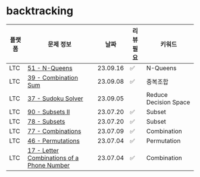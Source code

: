 # backtracking
| 플랫폼  | 문제 정보                                                                                                              | 날짜       | 리뷰 필요 | 키워드         |
|------|--------------------------------------------------------------------------------------------------------------------|----------|-------|-------------|
| LTC | [51 - N-Queens](https://leetcode.com/problems/n-queens/) | 23.09.16 | ✅ | N-Queens |
| LTC | [39 - Combination Sum](https://leetcode.com/problems/combination-sum/) | 23.09.08 | ✅ | 중복조합 |
| LTC | [37 - Sudoku Solver](https://leetcode.com/problems/sudoku-solver/) | 23.09.05 | | Reduce Decision Space |
| LTC | [90 - Subsets II](https://leetcode.com/problems/subsets-ii/) | 23.07.20 | ✅     | Subset |  
| LTC | [78 - Subsets](https://leetcode.com/problems/subsets/)                                                             | 23.07.20 | ✅     | Subset      |
| LTC | [77 - Combinations](https://leetcode.com/problems/combinations/)                                                   | 23.07.09 | ✅     | Combination |
| LTC | [46 - Permutations](https://leetcode.com/problems/permutations/)                                                   | 23.07.04 | ✅     | Permutation |
| LTC | [17 - Letter Combinations of a Phone Number](https://leetcode.com/problems/letter-combinations-of-a-phone-number/) | 23.07.04 | ✅     | Combination |

